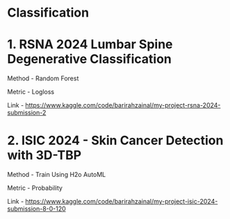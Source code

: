 # Classification


# 1. RSNA 2024 Lumbar Spine Degenerative Classification


Method - Random Forest

Metric - Logloss

Link - https://www.kaggle.com/code/barirahzainal/my-project-rsna-2024-submission-2



# 2. ISIC 2024 - Skin Cancer Detection with 3D-TBP


Method - Train Using H2o AutoML

Metric - Probability

Link - https://www.kaggle.com/code/barirahzainal/my-project-isic-2024-submission-8-0-120
